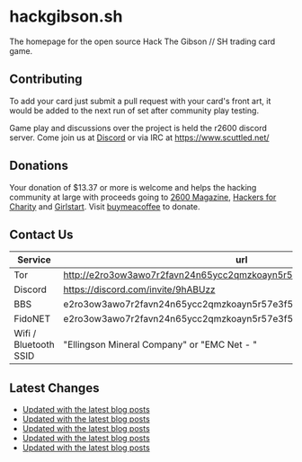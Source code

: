 # hackgibson.sh
The homepage for the open source Hack The Gibson // SH trading card game.


## Contributing

To add your card just submit a pull request with your card's front art, it would be added to the next run of set after community play testing.

Game play and discussions over the project is held the r2600 discord server. Come join us at [Discord](https://discord.com/invite/9hABUzz) or via IRC at https://www.scuttled.net/


## Donations

Your donation of $13.37 or more is welcome and helps the hacking community at large with proceeds going to [2600 Magazine](https://2600.com/), [Hackers for Charity](https://hackersforcharity.org) and [Girlstart](https://girlstart.org).  Visit [buymeacoffee](https://www.buymeacoffee.com/hackgibson.sh) to donate.


## Contact Us

Service | url
-|-
Tor | http://e2ro3ow3awo7r2favn24n65ycc2qmzkoayn5r57e3f56nvjwdcgg32ad.onion
Discord | https://discord.com/invite/9hABUzz
BBS | e2ro3ow3awo7r2favn24n65ycc2qmzkoayn5r57e3f56nvjwdcgg32ad.onion:23
FidoNET | e2ro3ow3awo7r2favn24n65ycc2qmzkoayn5r57e3f56nvjwdcgg32ad.onion:24554
Wifi / Bluetooth SSID | "Ellingson Mineral Company" or "EMC Net - <fidonet address>"

## Latest Changes
<!-- BLOG-POST-LIST:START -->
- [Updated with the latest blog posts](https://github.com/DFW2600/hackgibson.sh/commit/14eaa0d33b0760c900a915f5d23ca5938d58866c)
- [Updated with the latest blog posts](https://github.com/DFW2600/hackgibson.sh/commit/dd78877d779f862b3b9b93126c3fa9057ca38562)
- [Updated with the latest blog posts](https://github.com/DFW2600/hackgibson.sh/commit/a2e7d986a224103896b2d44bf1b54761a07dd37b)
- [Updated with the latest blog posts](https://github.com/DFW2600/hackgibson.sh/commit/ed370d0fdc5de7fef8a6e69af502e1a974ef48b5)
- [Updated with the latest blog posts](https://github.com/DFW2600/hackgibson.sh/commit/88cefedc9808fdc54a96fa3fcc3b499b5b95370d)
<!-- BLOG-POST-LIST:END -->
